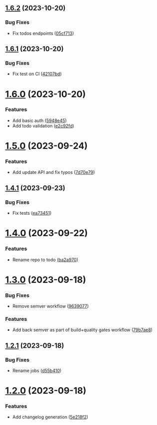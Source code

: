 ## [1.6.2](https://github.com/artsiomshushkevich/todo-be/compare/v1.6.1...v1.6.2) (2023-10-20)


### Bug Fixes

* Fix todos endpoints ([05cf713](https://github.com/artsiomshushkevich/todo-be/commit/05cf713fcac2735aa3ed6bbc587fb4a035e00970))

## [1.6.1](https://github.com/artsiomshushkevich/todo-be/compare/v1.6.0...v1.6.1) (2023-10-20)


### Bug Fixes

* Fix test on CI ([42107bd](https://github.com/artsiomshushkevich/todo-be/commit/42107bd12f8bd1d9e1e0f6d1d7f5029731a8b8a7))

# [1.6.0](https://github.com/artsiomshushkevich/todo-be/compare/v1.5.0...v1.6.0) (2023-10-20)


### Features

* Add basic auth ([5948e45](https://github.com/artsiomshushkevich/todo-be/commit/5948e456b5788e099430ece2f4d7e8fe17fe6885))
* Add todo validation ([e2c92fd](https://github.com/artsiomshushkevich/todo-be/commit/e2c92fd8ba216ece392c81f3a9a6779bb46b7091))

# [1.5.0](https://github.com/artsiomshushkevich/todo-be/compare/v1.4.1...v1.5.0) (2023-09-24)


### Features

* Add update API and fix typos ([7d70e79](https://github.com/artsiomshushkevich/todo-be/commit/7d70e796011529e8d880a210101a1aef869d2592))

## [1.4.1](https://github.com/artsiomshushkevich/todo-be/compare/v1.4.0...v1.4.1) (2023-09-23)


### Bug Fixes

* Fix tests ([ea73451](https://github.com/artsiomshushkevich/todo-be/commit/ea734514d02d164176c32c266393b7138a0bfcf1))

# [1.4.0](https://github.com/artsiomshushkevich/todo-be/compare/v1.3.0...v1.4.0) (2023-09-22)


### Features

* Rename repo to todo ([ba2a970](https://github.com/artsiomshushkevich/todo-be/commit/ba2a9703bab30d91c4fd16686b60c72098cae410))

# [1.3.0](https://github.com/artsiomshushkevich/todo-be/compare/v1.2.1...v1.3.0) (2023-09-18)

### Bug Fixes

-   Remove semver workflow ([9639077](https://github.com/artsiomshushkevich/todo-be/commit/9639077ffc9ac599b9e21ed9758db960dfd109a2))

### Features

-   Add back semver as part of build+quality gates workflow ([79b7ae8](https://github.com/artsiomshushkevich/todo-be/commit/79b7ae89d7bdb8c0451eafe23310bcc7f7d7c92c))

## [1.2.1](https://github.com/artsiomshushkevich/todo-be/compare/v1.2.0...v1.2.1) (2023-09-18)

### Bug Fixes

-   Rename jobs ([d55b410](https://github.com/artsiomshushkevic/commit/d55b410c04912412ea95abfeb9eea6dc608b37f5))

# [1.2.0](https://github.com/artsiomshushkevich/todo-be/compare/v1.1.0...v1.2.0) (2023-09-18)

### Features

-   Add changelog generation ([5e218f2](https://github.com/artsiomshushkevich/todo-be/commit/5e218f206bdd7c92b2af955166a518a836e84a4f))
